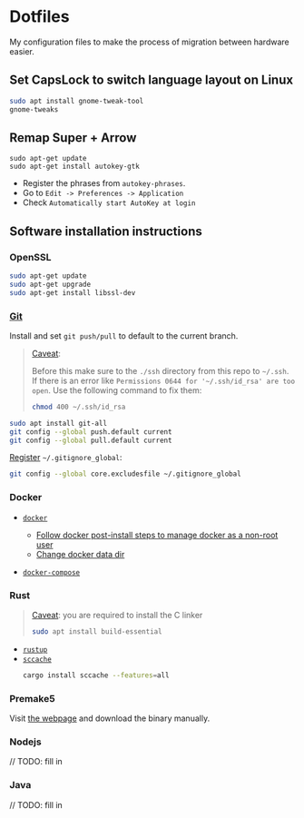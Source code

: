 # Dotfiles

My configuration files to make the process of migration between hardware
easier.

## Set CapsLock to switch language layout on Linux

```bash
sudo apt install gnome-tweak-tool
gnome-tweaks
```

## Remap Super + Arrow

```
sudo apt-get update
sudo apt-get install autokey-gtk
```

- Register the phrases from `autokey-phrases`.
- Go to `Edit -> Preferences -> Application`
- Check `Automatically start AutoKey at login`

## Software installation instructions

### OpenSSL

```bash
sudo apt-get update
sudo apt-get upgrade
sudo apt-get install libssl-dev
```


### [Git](https://git-scm.com/book/en/v2/Getting-Started-Installing-Git)

Install and set `git push/pull` to default to the current branch.

> [Caveat](https://stackoverflow.com/a/37779390):
>
> Before this make sure to the `./ssh` directory from this repo to `~/.ssh`.
> If there is an error like `Permissions 0644 for '~/.ssh/id_rsa' are too open`.
> Use the following command to fix them:
>
> ```bash
> chmod 400 ~/.ssh/id_rsa
> ```

```bash
sudo apt install git-all
git config --global push.default current
git config --global pull.default current
```

[Register](http://egorsmirnov.me/2015/05/04/global-gitignore-file.html) `~/.gitignore_global`:
```bash
git config --global core.excludesfile ~/.gitignore_global
```

### Docker

- [`docker`](https://docs.docker.com/get-docker/)
    - [Follow docker post-install steps to manage docker as a non-root user](https://docs.docker.com/engine/install/linux-postinstall/#manage-docker-as-a-non-root-user)
    - [Change docker data dir](https://blog.adriel.co.nz/2018/01/25/change-docker-data-directory-in-debian-jessie/)

- [`docker-compose`](https://docs.docker.com/compose/install/)

### Rust

> [Caveat](https://stackoverflow.com/a/52445962): you are required to install the C linker
>
> ```bash
> sudo apt install build-essential
> ```

- [`rustup`](https://www.rust-lang.org/tools/install)
- [`sccache`](https://github.com/mozilla/sccache)
    ```bash
    cargo install sccache --features=all
    ```

### Premake5

Visit [the webpage](https://premake.github.io/download.html) and download the binary
manually.

### Nodejs

// TODO: fill in


### Java

// TODO: fill in
